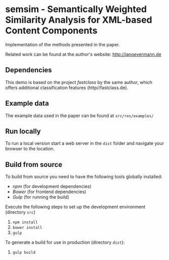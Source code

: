 # semsim - Semantically Weighted Similarity Analysis for XML-based Content Components
Implementation of the methods presented in the paper.

Related work can be found at the author's website: http://janoevermann.de

## Dependencies
This demo is based on the project *fastclass* by the same author, which offers additional classification features (http//fastclass.de).

## Example data
The example data used in the paper can be found at `src/res/examples/`

## Run locally
To run a local version start a web server in the `dist` folder and navigate your browser to the location.

## Build from source
To build from source you need to have the following tools globally installed:
- *npm* (for development dependencies)
- *Bower* (for frontend dependencies)
- *Gulp* (for running the build)

Execute the following steps to set up the development environment (directory `src`)
1. `npm install`
2. `bower install`
3. `gulp`

To generate a build for use in production (directory `dist`):
1. `gulp build`